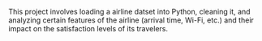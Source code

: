 This project involves loading a airline datset into Python, cleaning it, and analyzing certain features of the airline (arrival time, Wi-Fi, etc.) and their impact on the satisfaction levels of its travelers.
